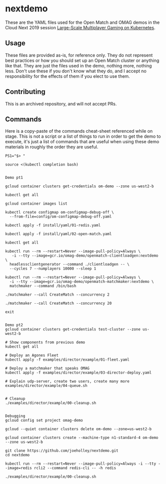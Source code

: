 # nextdemo

These are the YAML files used for the Open Match and OMAG demos in the Cloud Next 2019 session [Large-Scale Multiplayer Gaming on Kubernetes](https://www.youtube.com/watch?v=Imf_urBB7SI).

## Usage

These files are provided as-is, for reference only. They do not represent best practices or how you should set up an Open Match cluster or anything like that.  They are just the files used in the demo, nothing more, nothing less.  Don't use these if you don't know what they do, and I accept no responsibility for the effects of them if you elect to use them.

## Contributing

This is an archived repository, and will not accept PRs.

## Commands
  
Here is a copy-paste of the commands cheat-sheet referenced while on stage.  This is not a script or a list of things to run in order to get the demo to execute, it's just a list of commands that are useful when using these demo materials in roughly the order they are useful.

```
PS1="$> "

source <(kubectl completion bash)


Demo pt1

gcloud container clusters get-credentials om-demo --zone us-west2-b

kubectl get all

gcloud container images list

kubectl create configmap om-configmap-debug-off \
  --from-file=config/om-configmap-debug-off.yaml

kubectl apply -f install/yaml/01-redis.yaml

kubectl apply -f install/yaml/02-open-match.yaml

kubectl get all

kubectl run --rm --restart=Never --image-pull-policy=Always \
   -i --tty --image=gcr.io/omag-demo/openmatch-clientloadgen:nextdemo \
  headlessclientgenerator --command ./clientloadgen -- \
  --cycles 7 --numplayers 10000 --sleep 1

kubectl run --rm --restart=Never --image-pull-policy=Always \
  -i --tty --image=gcr.io/omag-demo/openmatch-matchmaker:nextdemo \
  matchmaker --command /bin/bash

./matchmaker --call CreateMatch --concurrency 2

./matchmaker --call CreateMatch --concurrency 20

exit


Demo pt2
gcloud container clusters get-credentials test-cluster --zone us-west2-b

# Show components from previous demo
kubectl get all

# Deploy an Agones Fleet
kubectl apply -f examples/director/example/01-fleet.yaml

# Deploy a matchmaker that speaks OMAG
kubectl apply -f examples/director/example/03-director-deploy.yaml

# Explain udp-server, create two users, create many more
examples/director/example/04-queue.sh


# Cleanup
./examples/director/example/00-cleanup.sh


Debugging
gcloud config set project omag-demo

gcloud --quiet container clusters delete om-demo --zone=us-west2-b

gcloud container clusters create --machine-type n1-standard-4 om-demo --zone us-west2-b

git clone https://github.com/joeholley/nextdemo.git 
cd nextdemo

kubectl run --rm --restart=Never --image-pull-policy=Always -i --tty --image=redis rcli2 --command redis-cli -- -h redis

./examples/director/example/00-cleanup.sh
```

